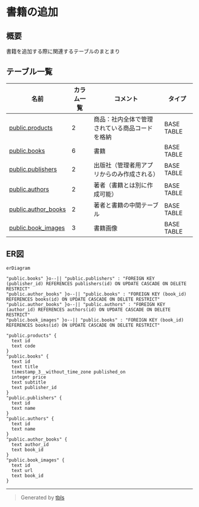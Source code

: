 # 書籍の追加

## 概要

書籍を追加する際に関連するテーブルのまとまり

## テーブル一覧

| 名前 | カラム一覧 | コメント | タイプ |
| ---- | ------- | ------- | ---- |
| [public.products](public.products.md) | 2 | 商品：社内全体で管理されている商品コードを格納 | BASE TABLE |
| [public.books](public.books.md) | 6 | 書籍 | BASE TABLE |
| [public.publishers](public.publishers.md) | 2 | 出版社（管理者用アプリからのみ作成される） | BASE TABLE |
| [public.authors](public.authors.md) | 2 | 著者（書籍とは別に作成可能） | BASE TABLE |
| [public.author_books](public.author_books.md) | 2 | 著者と書籍の中間テーブル | BASE TABLE |
| [public.book_images](public.book_images.md) | 3 | 書籍画像 | BASE TABLE |

## ER図

```mermaid
erDiagram

"public.books" }o--|| "public.publishers" : "FOREIGN KEY (publisher_id) REFERENCES publishers(id) ON UPDATE CASCADE ON DELETE RESTRICT"
"public.author_books" }o--|| "public.books" : "FOREIGN KEY (book_id) REFERENCES books(id) ON UPDATE CASCADE ON DELETE RESTRICT"
"public.author_books" }o--|| "public.authors" : "FOREIGN KEY (author_id) REFERENCES authors(id) ON UPDATE CASCADE ON DELETE RESTRICT"
"public.book_images" }o--|| "public.books" : "FOREIGN KEY (book_id) REFERENCES books(id) ON UPDATE CASCADE ON DELETE RESTRICT"

"public.products" {
  text id
  text code
}
"public.books" {
  text id
  text title
  timestamp_3__without_time_zone published_on
  integer price
  text subtitle
  text publisher_id
}
"public.publishers" {
  text id
  text name
}
"public.authors" {
  text id
  text name
}
"public.author_books" {
  text author_id
  text book_id
}
"public.book_images" {
  text id
  text url
  text book_id
}
```

---

> Generated by [tbls](https://github.com/k1LoW/tbls)
